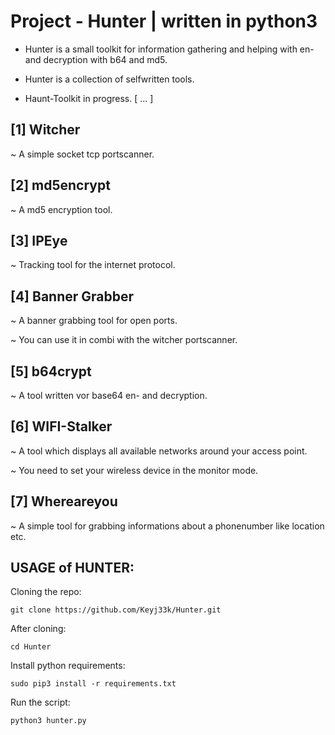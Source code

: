 # Project - Hunter | written in python3

- Hunter is a small toolkit for information gathering and helping with en- and decryption with b64 and md5.

- Hunter is a collection of selfwritten tools. 

- Haunt-Toolkit in progress. [ ... ]

[1] Witcher
-------------------------------------------------------------------
~ A simple socket tcp portscanner.

[2] md5encrypt
-------------------------------------------------------------------
~ A md5 encryption tool.

[3] IPEye
-------------------------------------------------------------------
~ Tracking tool for the internet protocol.

[4] Banner Grabber
-------------------------------------------------------------------
~ A banner grabbing tool for open ports.

~ You can use it in combi with the witcher portscanner.

[5] b64crypt
-------------------------------------------------------------------
~ A tool written vor base64 en- and decryption.

[6] WIFI-Stalker
-------------------------------------------------------------------
~ A tool which displays all available networks around your access point.

~ You need to set your wireless device in the monitor mode.

[7] Whereareyou
-------------------------------------------------------------------
~ A simple tool for grabbing informations about a phonenumber like location etc.

USAGE of HUNTER:
-------------------------------------------------------------------

Cloning the repo:
```
git clone https://github.com/Keyj33k/Hunter.git
```
After cloning:
```
cd Hunter
```
Install python requirements:
```
sudo pip3 install -r requirements.txt
```
Run the script:
```
python3 hunter.py
```
